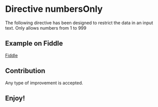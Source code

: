 # Directive numbersOnly

The following directive has been designed to restrict the data in an input text.
Only allows numbers from 1 to 999

## Example on Fiddle
[Fiddle](https://jsfiddle.net/inactivity/Lm0knre2/)

## Contribution
Any type of improvement is accepted.

## Enjoy!